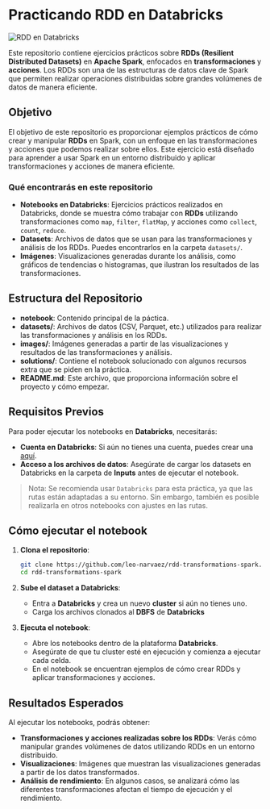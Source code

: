 # Practicando RDD en Databricks

![RDD en Databricks](https://github.com/user-attachments/assets/0f9d7e23-bf1e-45bc-b2b5-f94bad6001bd)

Este repositorio contiene ejercicios prácticos sobre **RDDs (Resilient Distributed Datasets)** en **Apache Spark**, enfocados en **transformaciones** y **acciones**. Los RDDs son una de las estructuras de datos clave de Spark que permiten realizar operaciones distribuidas sobre grandes volúmenes de datos de manera eficiente.

## Objetivo

El objetivo de este repositorio es proporcionar ejemplos prácticos de cómo crear y manipular **RDDs** en Spark, con un enfoque en las transformaciones y acciones que podemos realizar sobre ellos. Este ejercicio está diseñado para aprender a usar Spark en un entorno distribuido y aplicar transformaciones y acciones de manera eficiente.

### Qué encontrarás en este repositorio

- **Notebooks en Databricks**: Ejercicios prácticos realizados en Databricks, donde se muestra cómo trabajar con **RDDs** utilizando transformaciones como `map`, `filter`, `flatMap`, y acciones como `collect`, `count`, `reduce`.
- **Datasets**: Archivos de datos que se usan para las transformaciones y análisis de los RDDs. Puedes encontrarlos en la carpeta `datasets/`.
- **Imágenes**: Visualizaciones generadas durante los análisis, como gráficos de tendencias o histogramas, que ilustran los resultados de las transformaciones.

## Estructura del Repositorio

- **notebook**: Contenido principal de la páctica.
- **datasets/**: Archivos de datos (CSV, Parquet, etc.) utilizados para realizar las transformaciones y análisis en los RDDs.
- **images/**: Imágenes generadas a partir de las visualizaciones y resultados de las transformaciones y análisis.
- **solutions/**: Contiene el notebook solucionado con algunos recursos extra que se piden en la práctica.
- **README.md**: Este archivo, que proporciona información sobre el proyecto y cómo empezar.

## Requisitos Previos

Para poder ejecutar los notebooks en **Databricks**, necesitarás:

- **Cuenta en Databricks**: Si aún no tienes una cuenta, puedes crear una [aquí](https://databricks.com/).
- **Acceso a los archivos de datos**: Asegúrate de cargar los datasets en Databricks en la carpeta de **Inputs** antes de ejecutar el notebook.

>Nota: Se recomienda usar `Databricks` para esta práctica, ya que las rutas están adaptadas a su entorno. Sin embargo, también es posible realizarla en otros notebooks con ajustes en las rutas.

## Cómo ejecutar el notebook

1. **Clona el repositorio**:
    ```bash
    git clone https://github.com/leo-narvaez/rdd-transformations-spark.git
    cd rdd-transformations-spark
    ```

2. **Sube el dataset a Databricks**:
    - Entra a **Databricks** y crea un nuevo **cluster** si aún no tienes uno.
    - Carga los archivos clonados al **DBFS** de **Databricks**

3. **Ejecuta el notebook**:
    - Abre los notebooks dentro de la plataforma **Databricks**.
    - Asegúrate de que tu cluster esté en ejecución y comienza a ejecutar cada celda.
    - En el notebook se encuentran ejemplos de cómo crear RDDs y aplicar transformaciones y acciones.

## Resultados Esperados

Al ejecutar los notebooks, podrás obtener:

- **Transformaciones y acciones realizadas sobre los RDDs**: Verás cómo manipular grandes volúmenes de datos utilizando RDDs en un entorno distribuido.
- **Visualizaciones**: Imágenes que muestran las visualizaciones generadas a partir de los datos transformados.
- **Análisis de rendimiento**: En algunos casos, se analizará cómo las diferentes transformaciones afectan el tiempo de ejecución y el rendimiento.
